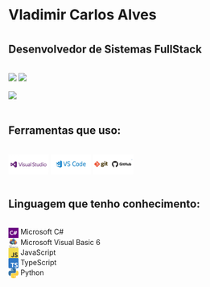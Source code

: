 <h1 style="display: inline_block">Vladimir Carlos Alves<h1>

<h2 style="display: inline_block">Desenvolvedor de Sistemas FullStack</h2>
<br/>
<div>
    <a href="https://www.linkedin.com/in/vladimirca2000" target="_blank"><img src="https://img.shields.io/badge/-linkedin-%230077B5?style=for-the-badge&logo=linkedin&logoColor=white" target="_blank"></a> 
    <a href = "mailto:vladimirca2000@gmail.com"><img src="https://img.shields.io/badge/-Gmail-%23333?style=for-the-badge&logo=gmail&logoColor=white" target="_blank"></a>
</div>
<br/>
<div>
    <img height="180em" src="https://github-readme-stats.vercel.app/api/top-langs/?username=vladimirca2000&layout=compact&langs_count=6&theme=tokyonight"/>
</div>
<br>
 <h2 style="display: inline_block">Ferramentas que uso:</h2> 
 <div style="display: inline_block"><br/> 
    <img align="center" alt="Visual_Studio" height="40" width="80" src="./imagem/visualStudio.jpg">
    <img align="center" alt="Visual_Studio_Code" height="40" width="80" src="./imagem/visualStudioCode.jpg">
    <img align="center" alt="Git-Github" height="40" width="80" src="./imagem/GitGitHub.jpg">
</div>
<br/>
 <h2 style="display: inline_block">Linguagem que tenho conhecimento:</h2> 
 <div style="display: inline_block"><br/> 
    <div><img align="center" alt="C#" height="20" width="20" src="./imagem/cSharp.png"> Microsoft C#</div>
    <div><img align="center" alt="VB6" height="20" width="20" src="./imagem/VB6.jpg"> Microsoft Visual Basic 6</div>
    <div><img align="center" alt="JS" height="20" width="20" src="./imagem/JavaScript.png"> JavaScript</div>
    <div><img align="center" alt="TS" height="20" width="20" src="./imagem/Typescript.svg.png"> TypeScript</div>
    <div><img align="center" alt="Python" height="20" width="20" src="./imagem/python.jpg"> Python</div>
 </div>
 <br/>
